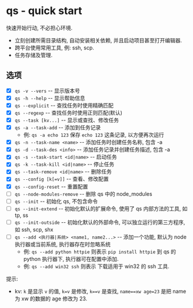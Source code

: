 # qs - quick start
快速开始行动, 不必担心环境.

- 立刻创建所需目录结构, 自动安装相关依赖, 并且启动项目甚至打开编辑器.
- 跨平台使用常用工具, 例: ssh, scp.
- 任务存储及管理.

## 选项

- [x] `qs -v --vers` -- 显示版本号
- [x] `qs -h --help` -- 显示帮助信息
- [x] `qs --explicit` -- 查找任务时使用精确匹配
- [x] `qs --regexp` -- 查找任务时使用正则匹配(默认)
- [x] `qs --task [kv...]` -- 显示或查找、修改任务
- [x] `qs -a --task-add` -- 添加到任务记录
  - 例: `qs -a echo 123` 保存 `echo 123` 这条记录, 以方便再次运行
- [x] `qs -n --task-name <name>` -- 添加任务时创建任务名称, 包含 -a
- [x] `qs -d --task-des <info>` -- 添加任务记录并创建任务描述, 包含 -a
- [x] `qs -s --task-start <id|name>` -- 启动任务
- [x] `qs -k --task-kill <id|name>` -- 停止任务
- [x] `qs --task-remove <id|name>` -- 删除任务
- [x] `qs --config [k[=v]]` -- 查看、修改配置
- [x] `qs --config-reset` -- 重置配置
- [ ] `qs --node-modules-remove` -- 删除 qs 中的 node_modules
- [ ] `qs --init` -- 初始化 qs, 不包含命令
- [ ] `qs --init-extend` -- 初始化默认的扩展命令, 使用了 qs 内部方法的工具, 如 tp, ss
- [ ] `qs --init-outside` -- 初始化默认的外部命令, 可以独立运行的第三方程序, 如 ssh, scp, shx
- [ ] `qs --add <执行器|系统> <name1, name2...>` -- 添加一个功能, 默认为 node 执行器或当前系统, 执行器存在时忽略系统
  -  例: `qs --add python httpie` 则表示 `pip install httpie` 到 qs 的 python 执行器下, 执行器可在配置中添加.
  -  例: `qs --add win32 ssh` 则表示 下载适用于 win32 的 ssh 工具.

提示: 
  - kv: `k` 是显示 `v` 的值, `k=v` 是修改, `k==v` 是查找, `name==xw age=23` 是把 name 为 xw 的数据的 age 修改为 23.
